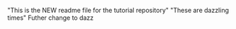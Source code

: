 "This is the NEW readme file for the tutorial repository"
"These are dazzling times"
Futher change to dazz
